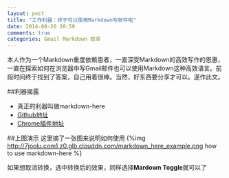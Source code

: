 ```yaml
---
layout: post
title: "工作利器：终于可以使用Markdown写邮件啦"
date: 2014-08-26 20:59
comments: true
categories: Gmail Markdown 效率
---
```

本人作为一个Markdown重度依赖患者，一直深受Markdown的高效写作的恩惠，一直在探索如何在浏览器中写Gmail邮件也可以使用Markdown这种高效语言。前段时间终于找到了答案，自己用着很棒。当然，好东西要分享才可以。遂作此文。
<!--more-->

##利器揭露
  * 真正的利器叫做markdown-here
  * <a href="https://github.com/adam-p/markdown-here" target="_blank">Github地址</a>
  * <a href="https://chrome.google.com/webstore/detail/markdown-here/elifhakcjgalahccnjkneoccemfahfoa" target="_blank">Chrome插件地址</a>

##上图演示
  这里摘了一张图来说明如何使用
{%img http://7jpolu.com1.z0.glb.clouddn.com/markdown_here_example.png how to use markdown-here %}

如果想取消转换，选中转换后的效果，同样选择**Mardown Toggle**就可以了

